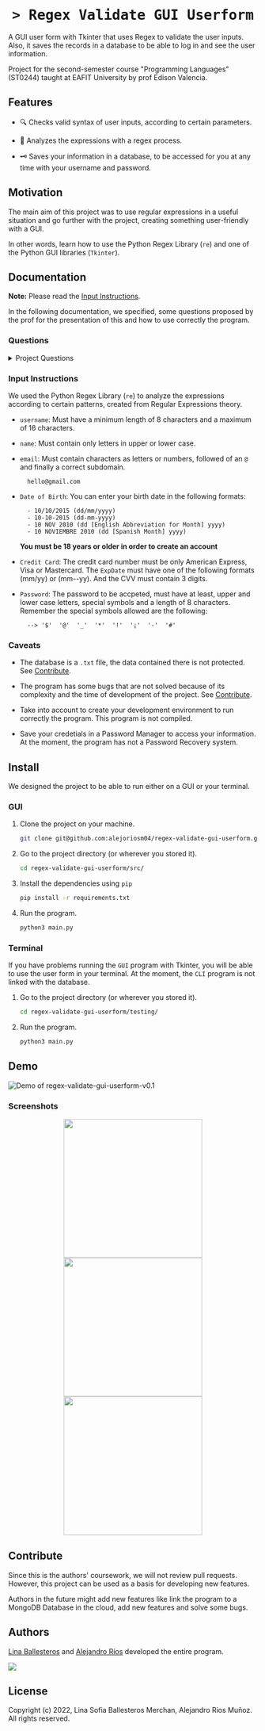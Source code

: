 <h1 align="center">
    <tt>> Regex Validate GUI Userform</tt>
</h1>

A GUI user form with Tkinter that uses Regex to validate the user inputs. Also, it saves the records in a database to be able to log in and see the user information.

Project for the second-semester course "Programming Languages" (ST0244) taught at EAFIT University by prof Edison Valencia.

## Features

- 🔍 Checks valid syntax of user inputs, according to certain parameters.

- 🧬 Analyzes the expressions with a regex process.

- 🗝 Saves your information in a database, to be accessed for you at any time with your username and password.

## Motivation

The main aim of this project was to use regular expressions in a useful situation and go further with the project, creating something user-friendly with a GUI.

In other words, learn how to use the Python Regex Library (`re`) and one of the Python GUI libraries (`Tkinter`).

## Documentation

**Note:** Please read the [Input Instructions](#input-instructions).

In the following documentation, we specified, some questions proposed by the prof for the presentation of this and how to use correctly the program.

### Questions

<details><summary>Project Questions</summary>

**1. What was the chosen programming language and why?**

    The chosen programming language was Python. The reasons why it was chosen 
    were essentially based on the large number of tools provided by a high-level 
    language such as Python, because in the case of reading regular expressions, 
    the library "re” located in the Python standard libraries module was very 
    helpful when interpreting patterns in String expressions or phrases. In 
    addition, the library provides an approach and allows to understand in a 
    great way the operation of a regular expression and the behavior of reading 
    the characters when carrying out the compilation work. In this same sense, 
    Python is a language that allows the programmer to work very efficiently 
    with String type data, since actions such as slicing, concatenation, 
    conversion and iteration of text strings become a much clearer and more 
    concise task taking into account the variety of functions that Python 
    provides to modify strings. On the other hand, this language also has many 
    possibilities when it comes to implementing Graphic User Interfaces (GUI), 
    since the idea of carrying out a graphic part within the project was 
    explored so that it would be reflected, in a way more familiar to the user, 
    the importance and daily use of regular expressions; therefore, having 
    worked with this language allowed executing the visual scope of the project 
    and linking the interface with the logical part of the program.

**2. What is your general opinion of the chosen programming language?**

    From our perspective, we believe that the chosen language represents a large 
    number of benefits and learning within the development of a project, since 
    it adapts appropriately to the needs of the programmer and users, and offers 
    a wide variety of options when executing an action, such as being able to 
    offer different programming paradigms when choosing a coding style where the 
    most strengthened is the imperative paradigm, followed by object-oriented 
    programming and certain part of functional programming; along the same 
    lines, we consider that Python is a very ordered and concise language that 
    allows ideas to be illustrated with the support of various libraries, 
    functions and applications integrated or compatible with Python, for example 
    in the field of data analysis, databases, etc. Likewise, we consider that 
    Python is a very versatile language when it comes to developing applications 
    or user interfaces, this is reflected, for example, in applications such as 
    Netflix and Spotify whose main programming language is Python.

**3. What is your appreciation of the way of input and output of data in this programming language?**

    
    Taking into account that within the project we worked with regular 
    expressions, it was necessary to be able to interact with the user so that 
    an expression could be read and interpreted. For this, the input() function 
    was used, which is part of the Python language by default and its function 
    is based on receiving data on the screen, stopping the reading flow until 
    the user enters certain information. We consider that this data collection 
    is very convenient in terms of the needs of developers since it is a 
    function that already comes with the Python package, compared to Java, for 
    example, where a function as essential as requesting data by keyboard must 
    be done by importing the module "java.util.Scanner" where this same Scanner 
    must be initialized for its use. Due to the above, data entry in Python is 
    quick and simplified with the input() function whose value it will receive 
    by default will be a string type, which is ideal when working with text 
    strings, as it was in the case of this project. On the other hand, in the 
    data output there is the print() function, which is a tool with a large 
    number of features that allow you to modify the output values in a more 
    profitable way, because with print(), actions such as formatting strings or 
    String Interpolation, printing several lines of text, the specification of 
    parameters that print() receives, are activities that over time have evolved 
    and become more comfortable to use when programming, which makes the screen 
    output more accurate.

**4. How is the handling of data types and data structures in this programming language?**

    Regarding data handling, Python is a very flexible interpreted language 
    since it is dynamically typed and allows the management of different types 
    of data within the same block of code, for example, in functions, which can 
    receive as a parameter and return different types of data. Likewise, Python 
    offers different tools when working with large data flows and for this 
    reason it is very popular in the field of data science and big data 
    management. Regarding data structures, Python is a language that allows easy 
    understanding of the use of data structures and different algorithms due to 
    its syntactic simplicity, as the programmer seeks to focus more on the 
    operation of the given data structure/algorithm and not worry so much about 
    the format or basic structure of the code. In addition to the above, Python 
    is a language that has a wide variety of collections and libraries that 
    allow working with different data structures such as stacks and queues, as 
    well as data structures such as linked lists and trees can be observed with 
    object-oriented programming, which facilitates the execution of data 
    analysis projects that, for example, must be added to complex data 
    structures.

</details>


### Input Instructions

We used the Python Regex Library (`re`) to analyze the expressions according to certain patterns, created from Regular Expressions theory.

- `username`: Must have a minimum length of 8 characters and a maximum of 16 characters.
- `name`: Must contain only letters in upper or lower case.
- `email`: Must contain characters as letters or numbers, followed of an `@` and finally a correct subdomain.

        hello@gmail.com

- `Date of Birth`: You can enter your birth date in the following formats:
                  
        - 10/10/2015 (dd/mm/yyyy)
        - 10-10-2015 (dd-mm-yyyy)
        - 10 NOV 2010 (dd [English Abbreviation for Month] yyyy)
        - 10 NOVIEMBRE 2010 (dd [Spanish Month] yyyy)
                  
    **You must be 18 years or older in order to create an account**

- `Credit Card`: The credit card number must be only American Express, Visa or Mastercard. The `ExpDate` must have one of the following formats (mm/yy) or (mm--yy). And the CVV must contain 3 digits.

- `Password`: The password to be accpeted, must have at least, upper and lower case letters, special symbols and a length of 8 characters. Remember the special symbols allowed are the following:
    
        --> '$'  '@'  '_'  '*'  '!'  '¡'  '-'  '#'

### Caveats

- The database is a `.txt` file, the data contained there is not protected. See [Contribute](#contribute).

- The program has some bugs that are not solved because of its complexity and the time of development of the project. See [Contribute](#contribute).

- Take into account to create your development environment to run correctly the program. This program is not compiled.

- Save your credetials in a Password Manager to access your information. At the moment, the program has not a Password Recovery system.


## Install

We designed the project to be able to run either on a GUI or your terminal.

### GUI

1. Clone the project on your machine.

    ```bash
    git clone git@github.com:alejoriosm04/regex-validate-gui-userform.git
    ```
2. Go to the project directory (or wherever you stored it).

    ```bash
    cd regex-validate-gui-userform/src/
    ```
3. Install the dependencies using `pip`

    ```bash
    pip install -r requirements.txt
    ```
4. Run the program.

    ```bash
    python3 main.py
    ```
### Terminal

If you have problems running the `GUI` program with Tkinter, you will be able to use the user form in your terminal. At the moment, the `CLI` program is not linked with the database.

1. Go to the project directory (or wherever you stored it).

    ```bash
    cd regex-validate-gui-userform/testing/
    ```
2. Run the program.

    ```bash
    python3 main.py
    ```

## Demo

![Demo of regex-validate-gui-userform-v0.1](https://i.imgur.com/F0fG98U.gif)

### Screenshots

<div align="center">
  <img src='https://i.imgur.com/nVO37Fd.png' height='280px'/>
  <img src='https://i.imgur.com/XDUCJlR.png' height='280px'/>
  <img src='https://i.imgur.com/OYYUQkh.png' height='280px'/>
</div>

## Contribute

Since this is the authors' coursework, we will not review pull requests. However, this project can be used as a basis for developing new features.

Authors in the future might add new features like link the program to a MongoDB Database in the cloud, add new features and solve some bugs.

## Authors

[Lina Ballesteros](https://github.com/linasofi13) and [Alejandro Ríos](https://github.com/alejoriosm04) developed the entire program.

<a href="https://github.com/alejoriosm04/regex-validate-gui-userform/graphs/contributors">
  <img src="https://contrib.rocks/image?repo=alejoriosm04/regex-validate-gui-userform" />
</a>

<!-- Made with [contrib.rocks](https://contrib.rocks).
-->

## License

Copyright (c) 2022, Lina Sofia Ballesteros Merchan, Alejandro Rios Muñoz. All rights reserved.
